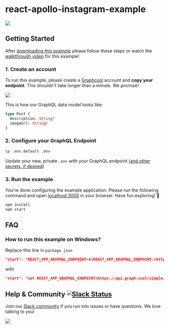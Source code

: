 # react-apollo-instagram-example
![](http://i.imgur.com/CH44AZF.png)

## Getting Started

After [downloading this example](https://github.com/graphcool-examples/react-apollo-instagram-example/archive/master.zip) please follow these steps or watch the [walkthrough video](https://www.youtube.com/watch?v=SooujCyMHe4) for this example!

### 1. Create an account

To run this example, please create a [Graphcool](http://graph.cool) account and **copy your endpoint**. This shouldn't take longer than a minute. We promise!

![](http://i.imgur.com/ytXDR4B.gif)

This is how our GraphQL data model looks like:

```graphql
type Post {
  description: String!
  imageUrl: String!
}
```

### 2. Configure your GraphQL Endpoint

```sh
cp .env.default .env
```

Update your new, private `.env` with your GraphQL endpoint ([and other secrets, if desired](https://github.com/facebookincubator/create-react-app/blob/master/packages/react-scripts/template/README.md#adding-development-environment-variables-in-env))

### 3. Run the example

You're done configuring the example application. Please run the following command and open [localhost:3000](http://localhost:3000) in your browser. Have fun exploring! 🎉

```sh
npm install
npm start
```

## FAQ


### How to run this example on Windows?

Replace this line in `package.json`

```json
"start": "REACT_APP_GRAPHQL_ENDPOINT=${REACT_APP_GRAPHQL_ENDPOINT:=https://api.graph.cool/simple/v1/__PROJECT_ID__} react-scripts start",
```

with

```json
"start": "set REACT_APP_GRAPHQL_ENDPOINT=https://api.graph.cool/simple/v1/__PROJECT_ID__&&react-scripts start",
```


## Help & Community [![Slack Status](https://slack.graph.cool/badge.svg)](https://slack.graph.cool)

Join our [Slack community](http://slack.graph.cool/) if you run into issues or have questions. We love talking to you!

![](http://i.imgur.com/5RHR6Ku.png)
